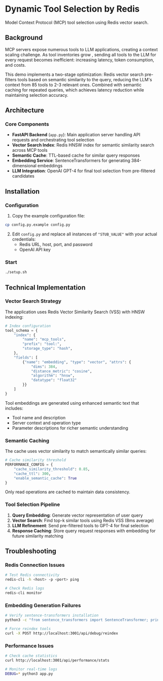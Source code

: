 # Dynamic Tool Selection by Redis

Model Context Protocol (MCP) tool selection using Redis vector search.

## Background

MCP servers expose numerous tools to LLM applications, creating a context scaling challenge. As tool inventories grow , sending all tools to the LLM for every request becomes inefficient: increasing latency, token consumption, and costs. 

This demo implements a two-stage optimization: Redis vector search pre-filters tools based on semantic similarity to the query, reducing the LLM's context from 85 tools to 2-3 relevant ones. Combined with semantic caching for repeated queries, which achieves latency reduction while maintaining selection accuracy.

## Architecture

### Core Components

- **FastAPI Backend** (`app.py`): Main application server handling API requests and orchestrating tool selection
- **Vector Search Index**: Redis HNSW index for semantic similarity search across MCP tools
- **Semantic Cache**: TTL-based cache for similar query responses
- **Embedding Service**: SentenceTransformers for generating 384-dimensional embeddings
- **LLM Integration**: OpenAI GPT-4 for final tool selection from pre-filtered candidates

## Installation

### Configuration

1. Copy the example configuration file:
```bash
cp config.py.example config.py
```

2. Edit `config.py` and replace all instances of `"STUB_VALUE"` with your actual credentials:
   - Redis URL, host, port, and password
   - OpenAI API key

### Start

```bash
./setup.sh
```

## Technical Implementation

### Vector Search Strategy

The application uses Redis Vector Similarity Search (VSS) with HNSW indexing:

```python
# Index configuration
tool_schema = {
    "index": {
        "name": "mcp_tools",
        "prefix": "tool:",
        "storage_type": "hash",
    },
    "fields": [
        {"name": "embedding", "type": "vector", "attrs": {
            "dims": 384,
            "distance_metric": "cosine",
            "algorithm": "hnsw",
            "datatype": "float32"
        }}
    ]
}
```

Tool embeddings are generated using enhanced semantic text that includes:
- Tool name and description
- Server context and operation type
- Parameter descriptions for richer semantic understanding

### Semantic Caching

The cache uses vector similarity to match semantically similar queries:

```python
# Cache similarity threshold
PERFORMANCE_CONFIG = {
    "cache_similarity_threshold": 0.85,
    "cache_ttl": 300,  
    "enable_semantic_cache": True
}
```
Only read operations are cached to maintain data consistency.

### Tool Selection Pipeline

1. **Query Embedding**: Generate vector representation of user query
2. **Vector Search**: Find top-k similar tools using Redis VSS (8ms average)
3. **LLM Refinement**: Send pre-filtered tools to GPT-4 for final selection
4. **Response Caching**: Store query request responses with embedding for future similarity matching

## Troubleshooting

### Redis Connection Issues
```bash
# Test Redis connectivity
redis-cli -h <host> -p <port> ping

# Check Redis logs
redis-cli monitor
```

### Embedding Generation Failures
```bash
# Verify sentence-transformers installation
python3 -c "from sentence_transformers import SentenceTransformer; print('OK')"

# Force reindex tools
curl -X POST http://localhost:3001/api/debug/reindex
```

### Performance Issues
```bash
# Check cache statistics
curl http://localhost:3001/api/performance/stats

# Monitor real-time logs
DEBUG=* python3 app.py
```